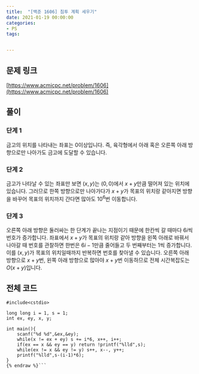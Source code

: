 ```yaml
---
title:  "[백준 1606] 침투 계획 세우기"
date: 2021-01-19 00:00:00
categories: 
- PS
tags:


---
```


## 문제 링크
[https://www.acmicpc.net/problem/1606](https://www.acmicpc.net/problem/1606)

## 풀이

### 단계 1

금고의 위치를 나타내는 좌표는 0이상입니다. 즉, 육각형에서 아래 혹은 오른쪽 아래 방향으로만 나아가도 금고에 도달할 수 있습니다.

### 단계 2

금고가 나타날 수 있는 좌표만 보면 $(x,y)$는 $(0,0)$에서 $x+y$만큼 떨어져 있는 위치에 있습니다. 그러므로 한쪽 방향으로만 나아가다가 $x+y$가 목표의 위치랑 같아지면 방향을 바꾸어 목표의 위치까지 간다면 많아도 $10^6$번 이동합니다.

### 단계 3

오른쪽 아래 방향은 둘러싸는 한 단계가 끝나는 지점이기 때문에 한칸씩 갈 때마다 $6i$씩 번호가 증가합니다. 좌표에서 $x+y$가 목표의 위치랑 같아 방향을 왼쪽 아래로 바꿔서 나아갈 때 번호를 관찰하면 한번은 $6i-1$만큼 줄어들고 두 번째부터는 1씩 증가합니다. 이를 $(x, y)$가 목표의 위치일때까지 반복하면 번호를 찾아낼 수 있습니다. 오른쪽 아래 방향으로 $x+y$번, 왼쪽 아래 방향으로 많아야 $x+y$번 이동하므로 전체 시간복잡도는 $O(x+y)$입니다.

## 전체 코드

```cpp{% raw %}
#include<cstdio>

long long i = 1, s = 1;
int ex, ey, x, y;

int main(){
    scanf("%d %d",&ex,&ey);
    while(x != ex + ey) s += i*6, x++, i++;
    if(ex == x && ey == y) return !printf("%lld",s);
    while(ex != x && ey != y) s++, x--, y++;
    printf("%lld",s-(i-1)*6);
}
{% endraw %}```
```
